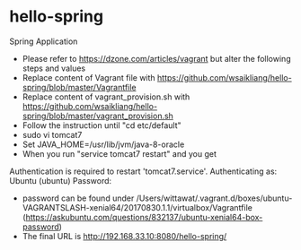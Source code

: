# hello-spring
Spring Application

* Please refer to https://dzone.com/articles/vagrant but alter the following steps and values
* Replace content of Vagrant file with https://github.com/wsaikliang/hello-spring/blob/master/Vagrantfile
* Replace content of vagrant_provision.sh with https://github.com/wsaikliang/hello-spring/blob/master/vagrant_provision.sh
* Follow the instruction until "cd etc/default"
* sudo vi tomcat7
* Set JAVA_HOME=/usr/lib/jvm/java-8-oracle
* When you run "service tomcat7 restart" and you get

Authentication is required to restart 'tomcat7.service'.
Authenticating as: Ubuntu (ubuntu)
Password: 

* password can be found under 
/Users/wittawat/.vagrant.d/boxes/ubuntu-VAGRANTSLASH-xenial64/20170830.1.1/virtualbox/Vagrantfile
(https://askubuntu.com/questions/832137/ubuntu-xenial64-box-password)
* The final URL is http://192.168.33.10:8080/hello-spring/
